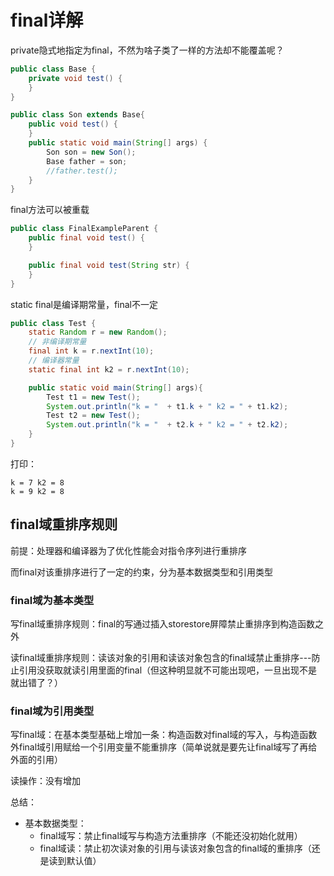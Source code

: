 # final详解

private隐式地指定为final，不然为啥子类了一样的方法却不能覆盖呢？

```java
public class Base {
    private void test() {
    }
}

public class Son extends Base{
    public void test() {
    }
    public static void main(String[] args) {
        Son son = new Son();
        Base father = son;
        //father.test();
    }
}
```

final方法可以被重载

```java
public class FinalExampleParent {
    public final void test() {
    }

    public final void test(String str) {
    }
}
```

static final是编译期常量，final不一定

```java
public class Test {
    static Random r = new Random();
    // 非编译期常量
    final int k = r.nextInt(10);
    // 编译器常量
    static final int k2 = r.nextInt(10);

    public static void main(String[] args){
        Test t1 = new Test();
        System.out.println("k = "  + t1.k + " k2 = " + t1.k2);
        Test t2 = new Test();
        System.out.println("k = "  + t2.k + " k2 = " + t2.k2);
    }
}
```

打印：

```
k = 7 k2 = 8
k = 9 k2 = 8
```

## final域重排序规则

前提：处理器和编译器为了优化性能会对指令序列进行重排序

而final对该重排序进行了一定的约束，分为基本数据类型和引用类型

### final域为基本类型

写final域重排序规则：final的写通过插入storestore屏障禁止重排序到构造函数之外

读final域重排序规则：读该对象的引用和读该对象包含的final域禁止重排序---防止引用没获取就读引用里面的final（但这种明显就不可能出现吧，一旦出现不是就出错了？）

### final域为引用类型

写final域：在基本类型基础上增加一条：构造函数对final域的写入，与构造函数外final域引用赋给一个引用变量不能重排序（简单说就是要先让final域写了再给外面的引用）

读操作：没有增加

总结：

- 基本数据类型：
  - final域写：禁止final域写与构造方法重排序（不能还没初始化就用）
  - final域读：禁止初次读对象的引用与读该对象包含的final域的重排序（还是读到默认值）